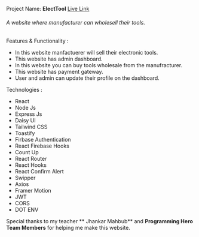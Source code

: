 Project Name: **ElectTool**
[Live Link](https://electool-84d55.web.app/ "Live Link")

###### A website where manufacturer can wholesell their tools.

Features & Functionality :

- In this website manfactuerer will sell their electronic tools.
- This website has admin dashboard.
- In this website you can buy tools wholesale from the manufracturer.
- This website has payment gateway.
- User and admin can update their profile on the dashboard.

Technologies :

- React
- Node Js
- Express Js
- Daisy UI
- Tailwind CSS
- Toastify
- Firbase Authentication
- React Firebase Hooks
- Count Up
- React Router
- React Hooks
- React Confirm Alert
- Swipper
- Axios
- Framer Motion
- JWT
- CORS
- DOT ENV

Special thanks to my teacher ** Jhankar Mahbub** and **Programming Hero Team Members** for helping me make this website.
